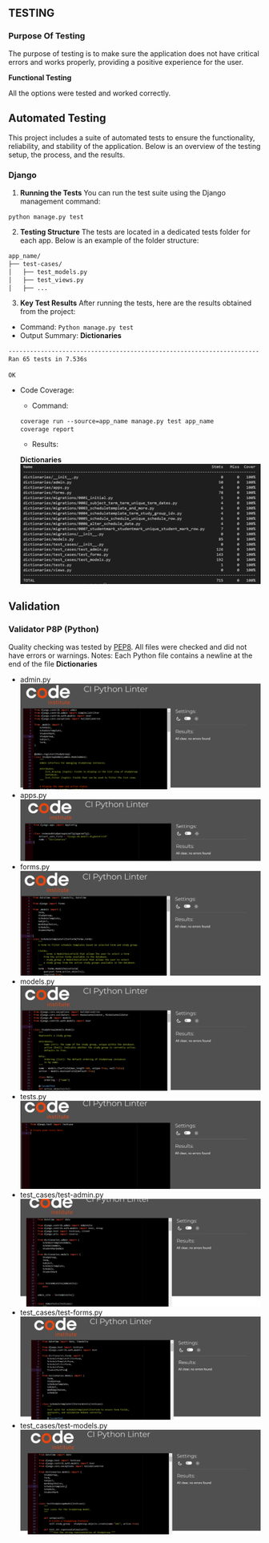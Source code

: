 ## TESTING

### Purpose Of Testing

The purpose of testing is to make sure the application does not have critical errors and works properly, providing a positive experience for the user.

__Functional Testing__

All the options were tested and worked correctly.

## Automated Testing
This project includes a suite of automated tests to ensure the functionality, reliability, and stability of the application. Below is an overview of the testing setup, the process, and the results.
### Django
1. **Running the Tests**
You can run the test suite using the Django management command:
```
python manage.py test
```
2. **Testing Structure**
The tests are located in a dedicated tests folder for each app. Below is an example of the folder structure:
```
app_name/
├── test-cases/
│   ├── test_models.py
│   ├── test_views.py
│   ├── ...
```
3. **Key Test Results**
After running the tests, here are the results obtained from the project:
- Command: `Python manage.py test`
- Output Summary:
**Dictionaries**
```
----------------------------------------------------------------------
Ran 65 tests in 7.536s

OK
```
- Code Coverage:
  - Command:
  ```
  coverage run --source=app_name manage.py test app_name
  coverage report
  ```
  - Results:
  
  **Dictionaries**
  ![coverage - dictionaries](documentation/dictionaries/coverage.png)


## Validation

### Validator P8P (Python)
Quality checking was tested by [PEP8](https://pep8ci.herokuapp.com/#).
All files were checked and did not have errors or warnings.
Notes: Each Python file contains  a newline at the end of the file
**Dictionaries**
- admin.py
 ![validator - admin.py](documentation/dictionaries/p8p/admin.png)
- apps.py
 ![validator - apps.py](documentation/dictionaries/p8p/apps.png)
- forms.py
 ![validator - forms.py](documentation/dictionaries/p8p/forms.png)
- models.py
 ![validator - models.py](documentation/dictionaries/p8p/models.png)
- tests.py
 ![validator - models.py](documentation/dictionaries/p8p/tests.png)
- test_cases/test-admin.py
 ![validator - models.py](documentation/dictionaries/p8p/test-cases-test-admin.png)
- test_cases/test-forms.py
 ![validator - models.py](documentation/dictionaries/p8p/test-cases-test-forms.png)
- test_cases/test-models.py
 ![validator - models.py](documentation/dictionaries/p8p/test-cases-test-models.png)